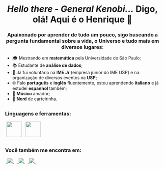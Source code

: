 <h1 align="center"><i>Hello there - General Kenobi...</i> Digo, olá! Aqui é o Henrique 👋</h1>
<h3 align="center">Apaixonado por aprender de tudo um pouco, sigo buscando a pergunta fundamental sobre a vida, o Universo e tudo mais em diversos lugares:</h3>

- 🎓 Mestrando em **matemática** pela Universidade de São Paulo;
- 📚 Estudante de **análise de dados**;
- 👔 Já fui voluntário na **IME Jr** (empresa júnior do IME USP) e na organização de diversos eventos na **USP**;
- 🌐 Falo **português** e **inglês** fluentemente, estou aprendendo **italiano** e já estudei **espanhol** também;
- 🎸 **Músico** amador;
- 🖖 **Nerd** de carteirinha.

##

<h3 align="left">Linguagens e ferramentas:</h3>
<div display="inline">
  &nbsp;<img width="50" height="50" src="https://cdn.jsdelivr.net/gh/devicons/devicon/icons/python/python-original.svg" />&nbsp;
  &nbsp;<img width="50" height="50" src="https://raw.githubusercontent.com/microsoft/PowerBI-Icons/2bf1c982fb24528eee1559a96a25eb534c175cfd/SVG/Power-BI.svg" />&nbsp;
</div>

##

<h3 align="left">Você também me encontra em:</h3>
<div display="inline">
  &nbsp;<a href="https://www.linkedin.com/in/henrique-sbarai">
    <img src="https://img.shields.io/badge/linkedin-%230077B5.svg?style=for-the-badge&logo=linkedin&logoColor=white" />
  </a>&nbsp;
  &nbsp;<a href="https://portfolio-henrique-sbarai.framer.ai/">
    <img src="https://img.shields.io/badge/Framer-black?style=for-the-badge&logo=framer&logoColor=blue" />
  </a>&nbsp;
  &nbsp;<a href="mailto:henrique.sbarai@gmail.com">
    <img src="https://img.shields.io/badge/Gmail-D14836?style=for-the-badge&logo=gmail&logoColor=white" />
  </a>&nbsp;
</div>


<!--
**henriquesbarai/henriquesbarai** is a ✨ _special_ ✨ repository because its `README.md` (this file) appears on your GitHub profile.

Here are some ideas to get you started:

- 🔭 I’m currently working on ...
- 🌱 I’m currently learning ...
- 👯 I’m looking to collaborate on ...
- 🤔 I’m looking for help with ...
- 💬 Ask me about ...
- 📫 How to reach me: ...
- 😄 Pronouns: ...
- ⚡ Fun fact: ...
-->
